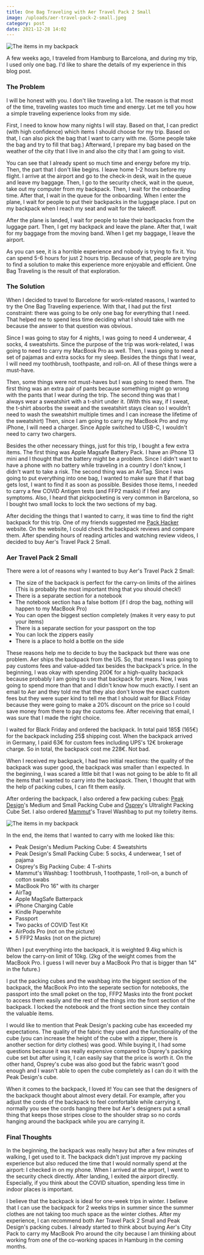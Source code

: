 ```yaml
---
title: One Bag Traveling with Aer Travel Pack 2 Small
image: /uploads/aer-travel-pack-2-small.jpeg
category: post
date: 2021-12-28 14:02
---
```


![The items in my backpack](/uploads/aer-travel-pack-2-small.jpeg)

A few weeks ago, I traveled from Hamburg to Barcelona, and during my trip, I used only one bag. I'd like to share the details of my experience in this blog post.

### The Problem

I will be honest with you. I don't like traveling a lot. The reason is that most of the time, traveling wastes too much time and energy. Let me tell you how a simple traveling experience looks from my side.

First, I need to know how many nights I will stay. Based on that, I can predict (with high confidence) which items I should choose for my trip. Based on that, I can also pick the bag that I want to carry with me. (Some people take the bag and try to fill that bag.) Afterward, I prepare my bag based on the weather of the city that I live in and also the city that I am going to visit.

You can see that I already spent so much time and energy before my trip. Then, the part that I don't like begins. I leave home 1-2 hours before my flight. I arrive at the airport and go to the check-in desk, wait in the queue and leave my baggage. Then, I go to the security check, wait in the queue, take out my computer from my backpack. Then, I wait for the onboarding time. After that, I wait in the queue for the onboarding. When I enter the plane, I wait for people to put their backpacks in the luggage place. I put on my backpack when I reach my seat and wait for the takeoff.

After the plane is landed, I wait for people to take their backpacks from the luggage part. Then, I get my backpack and leave the plane. After that, I wait for my baggage from the moving band. When I get my baggage, I leave the airport. 

As you can see, it is a horrible experience and nobody is trying to fix it. You can spend 5-6 hours for just 2 hours trip. Because of that, people are trying to find a solution to make this experience more enjoyable and efficient. One Bag Traveling is the result of that exploration.


### The Solution

When I decided to travel to Barcelone for work-related reasons, I wanted to try the One Bag Traveling experience. With that, I had put the first constraint: there was going to be only one bag for everything that I need. That helped me to spend less time deciding what I should take with me because the answer to that question was obvious. 

Since I was going to stay for 4 nights, I was going to need 4 underwear, 4 socks, 4 sweatshirts. Since the purpose of the trip was work-related, I was going to need to carry my MacBook Pro as well. Then, I was going to need a set of pajamas and extra socks for my sleep. Besides the things that I wear, I will need my toothbrush, toothpaste, and roll-on. All of these things were a must-have. 

Then, some things were not must-haves but I was going to need them. The first thing was an extra pair of pants because something might go wrong with the pants that I wear during the trip. The second thing was that I always wear a sweatshirt with a t-shirt under it. (With this way, if I sweat, the t-shirt absorbs the sweat and the sweatshirt stays clean so I wouldn't need to wash the sweatshirt multiple times and I can increase the lifetime of the sweatshirt) Then, since I am going to carry my MacBook Pro and my iPhone, I will need a charger. Since Apple switched to USB-C, I wouldn't need to carry two chargers. 

Besides the other necessary things, just for this trip, I bought a few extra items. The first thing was Apple Magsafe Battery Pack. I have an iPhone 13 mini and I thought that the battery might be a problem. Since I didn't want to have a phone with no battery while traveling in a country I don't know, I didn't want to take a risk. The second thing was an AirTag. Since I was going to put everything into one bag, I wanted to make sure that if that bag gets lost, I want to find it as soon as possible. Besides those items, I needed to carry a few COVID Antigen tests (and FFP2 masks) if I feel any symptoms. Also, I heard that pickpocketing is very common in Barcelona, so I bought two small locks to lock the two sections of my bag.

After deciding the things that I wanted to carry, it was time to find the right backpack for this trip. One of my friends suggested me [Pack Hacker](https://packhacker.com/travel-gear/category/bags-and-luggage/travel-backpacks/) website. On the website, I could check the backpack reviews and compare them. After spending hours of reading articles and watching review videos, I decided to buy Aer's Travel Pack 2 Small.

### Aer Travel Pack 2 Small

There were a lot of reasons why I wanted to buy Aer's Travel Pack 2 Small:

- The size of the backpack is perfect for the carry-on limits of the airlines (This is probably the most important thing that you should check!)
- There is a separate section for a notebook
- The notebook section has a false bottom (if I drop the bag, nothing will happen to my MacBook Pro)
- You can open the biggest section completely (makes it very easy to put your items)
- There is a separate section for your passport on the top
- You can lock the zippers easily
- There is a place to hold a bottle on the side

These reasons help me to decide to buy the backpack but there was one problem. Aer ships the backpack from the US. So, that means I was going to pay customs fees and value-added tax besides the backpack's price. In the beginning, I was okay with spending 200€ for a high-quality backpack because probably I am going to use that backpack for years. Now, I was going to spend more than that and I didn't know how much exactly. I sent an email to Aer and they told me that they also don't know the exact custom fees but they were super kind to tell me that I should wait for Black Friday because they were going to make a 20% discount on the price so I could save money from there to pay the customs fee. After receiving that email, I was sure that I made the right choice.

I waited for Black Friday and ordered the backpack. In total paid 185$ (165€) for the backpack including 25$ shipping cost. When the backpack arrived in Germany, I paid 63€ for custom fees including UPS's 12€ brokerage charge. So in total, the backpack cost me 228€. Not bad.

When I received my backpack, I had two initial reactions: the quality of the backpack was super good, the backpack was smaller than I expected. In the beginning, I was scared a little bit that I was not going to be able to fit all the items that I wanted to carry into the backpack. Then, I thought that with the help of packing cubes, I can fit them easily. 

After ordering the backpack, I also ordered a few packing cubes: [Peak Design](https://www.peakdesign.com)'s Medium and Small Packing Cube and [Osprey](https://www.osprey.com)'s Ultralight Packing Cube Set. I also ordered [Mammut](https://www.mammut.com)'s Travel Washbag to put my toiletry items.

![The items in my backpack](/uploads/items-in-my-backpack.jpeg)

In the end, the items that I wanted to carry with me looked like this:

- Peak Design's Medium Packing Cube: 4 Sweatshirts
- Peak Design's Small Packing Cube: 5 socks, 4 underwear, 1 set of pajama
- Osprey's Big Packing Cube: 4 T-shirts
- Mammut's Washbag: 1 toothbrush, 1 toothpaste, 1 roll-on, a bunch of cotton swabs
- MacBook Pro 16" with its charger
- AirTag
- Apple MagSafe Batterpack
- iPhone Charging Cable
- Kindle Paperwhite
- Passport
- Two packs of COVID Test Kit
- AirPods Pro (not on the picture)
- 5 FFP2 Masks (not on the picture)

When I put everything into the backpack, it is weighted 9.4kg which is below the carry-on limit of 10kg. (2kg of the weight comes from the MacBook Pro. I guess I will never buy a MacBook Pro that is bigger than 14" in the future.)

I put the packing cubes and the washbag into the biggest section of the backpack, the MacBook Pro into the seperate section for notebooks, the passport into the small poket on the top, FFP2 Masks into the front pocket to access them easily and the rest of the things into the front section of the backpack. I locked the notebook and the front section since they contain the valuable items.

I would like to mention that Peak Design's packing cube has exceeded my expectations. The quality of the fabric they used and the functionality of the cube (you can increase the height of the cube with a zipper, there is another section for dirty clothes) was good. While buying it, I had some questions because it was really expensive compared to Osprey's packing cube set but after using it, I can easily say that the price is worth it.  On the other hand, Osprey's cube was also good but the fabric wasn't good enough and I wasn't able to open the cube completely as I can do it with the Peak Design's cube.

When it comes to the backpack, I loved it! You can see that the designers of the backpack thought about almost every detail. For example, after you adjust the cords of the backpack to feel comfortable while carrying it, normally you see the cords hanging there but Aer's designers put a small thing that keeps those stripes close to the shoulder strap so no cords hanging around the backpack while you are carrying it.

### Final Thoughts

In the beginning, the backpack was really heavy but after a few minutes of walking, I get used to it. The backpack didn't just improve my packing experience but also reduced the time that I would normally spend at the airport: I checked in on my phone. When I arrived at the airport, I went to the security check directly. After landing, I exited the airport directly. Especially, if you think about the COVID situation, spending less time in indoor places is important.

I believe that the backpack is ideal for one-week trips in winter. I believe that I can use the backpack for 2 weeks trips in summer since the summer clothes are not taking too much space as the winter clothes. After my experience, I can recommend both Aer Travel Pack 2 Small and Peak Design's packing cubes. I already started to think about buying Aer's City Pack to carry my MacBook Pro around the city because I am thinking about working from one of the co-working spaces in Hamburg in the coming months.


